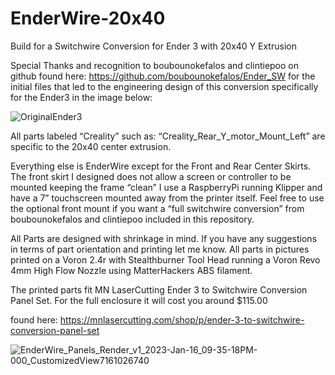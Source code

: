 # EnderWire-20x40
Build for a Switchwire Conversion for Ender 3 with 20x40 Y Extrusion

Special Thanks and recognition to boubounokefalos and clintiepoo on github found here: https://github.com/boubounokefalos/Ender_SW for the initial files that led to the engineering design of this conversion specifically for the Ender3 in the image below:

![OriginalEnder3](https://github.com/DirtyKityLitter/EnderWire-20x40/assets/118041236/c8e9a386-82ae-4559-b52d-ebf1640c6e3e)

All parts labeled “Creality” such as: “Creality_Rear_Y_motor_Mount_Left” are specific to the 20x40 center extrusion. 

Everything else is EnderWire except for the Front and Rear Center Skirts. The front skirt I designed does not allow a screen or controller to be mounted keeping the frame “clean” I use a RaspberryPi running Klipper and have a 7” touchscreen mounted away from the printer itself. Feel free to use the optional front mount if you want a “full switchwire conversion” from boubounokefalos and clintiepoo included in this repository. 

All Parts are designed with shrinkage in mind. If you have any suggestions in terms of part orientation and printing let me know. All parts in pictures printed on a Voron 2.4r with Stealthburner Tool Head running a Voron Revo 4mm High Flow Nozzle using MatterHackers ABS filament.

The printed parts fit MN LaserCutting Ender 3 to Switchwire Conversion Panel Set. For the full enclosure it will cost you around $115.00

found here: https://mnlasercutting.com/shop/p/ender-3-to-switchwire-conversion-panel-set

![EnderWire_Panels_Render_v1_2023-Jan-16_09-35-18PM-000_CustomizedView7161026740](https://github.com/DirtyKityLitter/EnderWire-20x40/assets/118041236/2213610c-cf01-4e4c-bfbb-be9a30ccc387)
